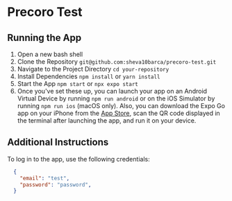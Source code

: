 # Precoro Test

## Running the App

1. Open a new bash shell
2. Clone the Repository ```git@github.com:sheva10barca/precoro-test.git```
3. Navigate to the Project Directory ```cd your-repository```
4. Install Dependencies ```npm install``` or ```yarn install```
5. Start the App ```npm start``` or ```npx expo start```
6. Once you've set these up, you can launch your app on an Android Virtual Device by running ```npm run android``` or on the iOS Simulator by running ```npm run ios``` (macOS only). Also, you can download the Expo Go app on your iPhone from the [App Store](https://apps.apple.com/us/app/expo-go/id982107779), scan the QR code displayed in the terminal after launching the app, and run it on your device.
   

## Additional Instructions

To log in to the app, use the following credentials:
```json
  {
    "email": "test",
    "password": "password",
  }
```
